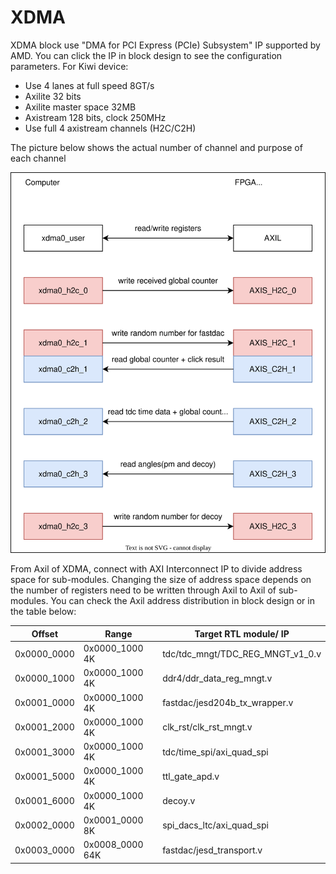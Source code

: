 # XDMA

XDMA block use "DMA for PCI Express (PCIe) Subsystem" IP supported by AMD. You can click the IP in block design to see the configuration parameters. For Kiwi device:
- Use 4 lanes at full speed 8GT/s
- Axilite 32 bits
- Axilite master space 32MB
- Axistream 128 bits, clock 250MHz
- Use full 4 axistream channels (H2C/C2H)

The picture below shows the actual number of channel and purpose of each channel


![XDMA channels](pics/xdma.svg) 

From Axil of XDMA, connect with AXI Interconnect IP to divide address space for sub-modules. Changing the size of address space depends on the number of registers need to be written through Axil to Axil of sub-modules. You can check the Axil address distribution in block design or in the table below:


|Offset      | Range         | Target RTL module/ IP|
|------------|---------------|----------------------|
|0x0000_0000 |0x0000_1000 4K | tdc/tdc_mngt/TDC_REG_MNGT_v1_0.v|
|0x0000_1000 |0x0000_1000 4K | ddr4/ddr_data_reg_mngt.v|
|0x0001_0000 |0x0000_1000 4K | fastdac/jesd204b_tx_wrapper.v|
|0x0001_2000 |0x0000_1000 4K | clk_rst/clk_rst_mngt.v|
|0x0001_3000 |0x0000_1000 4K | tdc/time_spi/axi_quad_spi|
|0x0001_5000 |0x0000_1000 4K | ttl_gate_apd.v|
|0x0001_6000 |0x0000_1000 4K | decoy.v|
|0x0002_0000 |0x0001_0000 8K | spi_dacs_ltc/axi_quad_spi|
|0x0003_0000 |0x0008_0000 64K| fastdac/jesd_transport.v|
